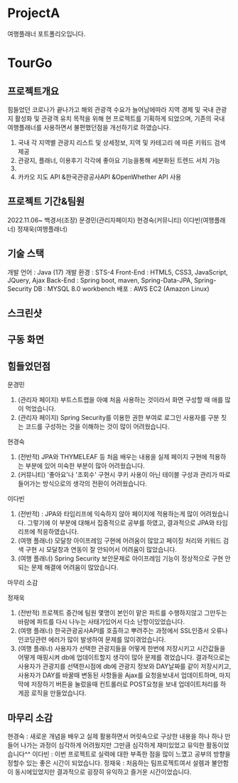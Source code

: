 # ProjectA
여행플래너 포트폴리오입니다.
# TourGo

## 프로젝트개요
힘들었던 코로나가 끝나가고 해외 관광객 수요가 늘어남에따라 
지역 경제 및 국내 관광지 활성화 및 관광객 유치 목적을 위해 현 프로젝트를 기획하게 되었으며,
기존의 국내 여행플래너를 사용하면서 불편했던점을 개선하기로 하였습니다.


1. 국내 각 지역별 관광지 리스트 및 상세정보, 지역 및 카테고리 에 따른 키워드 검색 제공
2. 관광지, 플래너, 이용후기 각각에 좋아요 기능을통해 세분화된 트렌드 서치 가능
3. 
4. 카카오 지도 API &한국관광공사API &OpenWhether API 사용



## 프로젝트 기간&팀원
2022.11.06~
백경서(조장)
문경민(관리자페이지)
현경숙(커뮤니티)
이다빈(여행플래너)
정재욱(여행플래너)
## 기술 스택

개발 언어 : Java (17)
개발 환경 : STS-4
Front-End : HTML5, CSS3, JavaScript, JQuery, Ajax
Back-End : Spring boot, maven, Spring-Data-JPA, Spring-Security
DB : MYSQL 8.0 workbench
배포 : AWS EC2 (Amazon Linux)
## 스크린샷

## 구동 화면

## 힘들었던점
문경민
1. (관리자 페이지) 부트스트랩을 아예 처음 사용하는 것이라서 화면 구성할 때 애를 많이 먹었습니다.
2. (관리자 페이지) Spring Security를 이용한 권한 부여로 로그인 사용자를 구분 짓는 코드를 구성하는 것을 이해하는 것이 많이 어려웠습니다.

현경숙
1. (전반적) JPA와 THYMELEAF 등 처음 배우는 내용을 실제 페이지 구현에 적용하는 부분에 있어 미숙한 부분이 많아 어려웠습니다.
2. (커뮤니티) '좋아요'나 '조회수' 구현시 쿠키 사용이 아닌 테이블 구성과 관리가 따로 들어가는 방식으로의 생각의 전환이 어려웠습니다. 


이다빈
1. (전반적) : JPA와 타임리프에 익숙하지 않아 페이지에 적용하는게 많이 어려웠습니다. 그렇기에 이 부분에 대해서 집중적으로 공부를 하였고, 결과적으로 JPA와 타임리프에 적응하였습니다.
2. (여행 플래너) 모달창 아이프레임 구현에 어려움이 많았고 페이징 처리와 키워드 검색 구현 시 모달창과 연동이 잘 안되어서 어려움이 많았습니다.
3. (여행 플래너) Spring Security 보안문제로 아이프레임 기능이 정상적으로 구현 안되는 문제 해결에 어려움이 많았습니다.

마무리 소감



정재욱
1. (전반적) 프로젝트 중간에 팀원 몇명이 본인이 맡은 파트를 수행하지않고 그만두는 바람에 파트를 다시 나누는 사태가있어서 다소 난항이있었습니다.
2. (여행 플래너) 한국관광공사API를 호출하고 뿌려주는 과정에서 SSL인증서 오류나 인코딩관련 에러가 많이 발생하여 문제를 많이겪었습니다.
3. (여행 플래너) 사용자가 선택한 관광지들을 어떻게 한번에 저장시키고 시간값들을 어떻게 매핑시켜 db에 업데이트할지 생각이 많아 문제를 겪었습니다. 
결과적으로는 사용자가 관광지를 선택한시점에 db에 관광지 정보와 DAY날짜를 같이 저장시키고, 사용자가 DAY를 바꿀때 변동된 사항들을 Ajax를 요청을보내서 업데이트하며, 
마지막에 저장하기 버튼을 눌렀을때 컨트롤러로 POST요청을 보내 업데이트처리를 하게끔 로직을 만들었습니다.


## 마무리 소감
현경숙 : 새로운 개념을 배우고 실제 활용하면서 머릿속으로 구상한 내용을 하나 하나 만들어 나가는 과정이 심각하게 어려웠지만 그만큼 심각하게 재미있었고 유익한 활동이었습니다^^
이다빈 : 이번 프로젝트로 실력에 대한 부족한 점을 많이 느꼈고 공부의 방향을 정할수 있는 좋은 시간이 되었습니다.
정재욱 : 처음하는 팀프로젝트여서 설렘과 불안함이 동시에있었지만 결과적으로 굉장히 유익하고 즐거운 시간이었습니다.